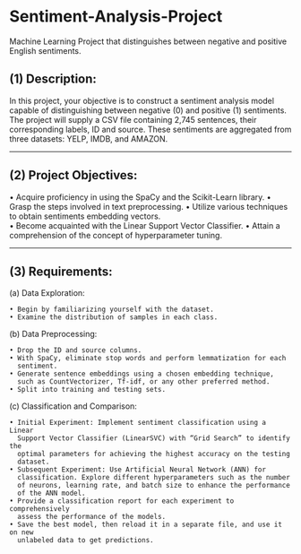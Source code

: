 # Sentiment-Analysis-Project
Machine Learning Project that distinguishes between negative and positive English sentiments.

(1) Description: 
-
  In this project, your objective is to construct a sentiment analysis
model capable of distinguishing between negative (0) and positive (1)
sentiments. The project will supply a CSV file containing 2,745 sentences, their 
corresponding labels, ID and source. These sentiments are aggregated from 
three datasets: YELP, IMDB, and AMAZON.

-----------------------------------------------------------------------------------

(2) Project Objectives:
-

  • Acquire proficiency in using the SpaCy and the Scikit-Learn library.
  • Grasp the steps involved in text preprocessing.
  • Utilize various techniques to obtain sentiments embedding vectors.  
  • Become acquainted with the Linear Support Vector Classifier.
  • Attain a comprehension of the concept of hyperparameter tuning.
  
-----------------------------------------------------------------------------------

(3) Requirements:
-

  (a) Data Exploration:
  
    • Begin by familiarizing yourself with the dataset.
    • Examine the distribution of samples in each class.
  (b) Data Preprocessing:
  
    • Drop the ID and source columns.
    • With SpaCy, eliminate stop words and perform lemmatization for each 
      sentiment.
    • Generate sentence embeddings using a chosen embedding technique,
      such as CountVectorizer, Tf-idf, or any other preferred method.
    • Split into training and testing sets.
  (c) Classification and Comparison:
  
    • Initial Experiment: Implement sentiment classification using a Linear 
      Support Vector Classifier (LinearSVC) with “Grid Search” to identify the
      optimal parameters for achieving the highest accuracy on the testing 
      dataset.
    • Subsequent Experiment: Use Artificial Neural Network (ANN) for
      classification. Explore different hyperparameters such as the number 
      of neurons, learning rate, and batch size to enhance the performance 
      of the ANN model.
    • Provide a classification report for each experiment to comprehensively
      assess the performance of the models.
    • Save the best model, then reload it in a separate file, and use it on new
      unlabeled data to get predictions.

